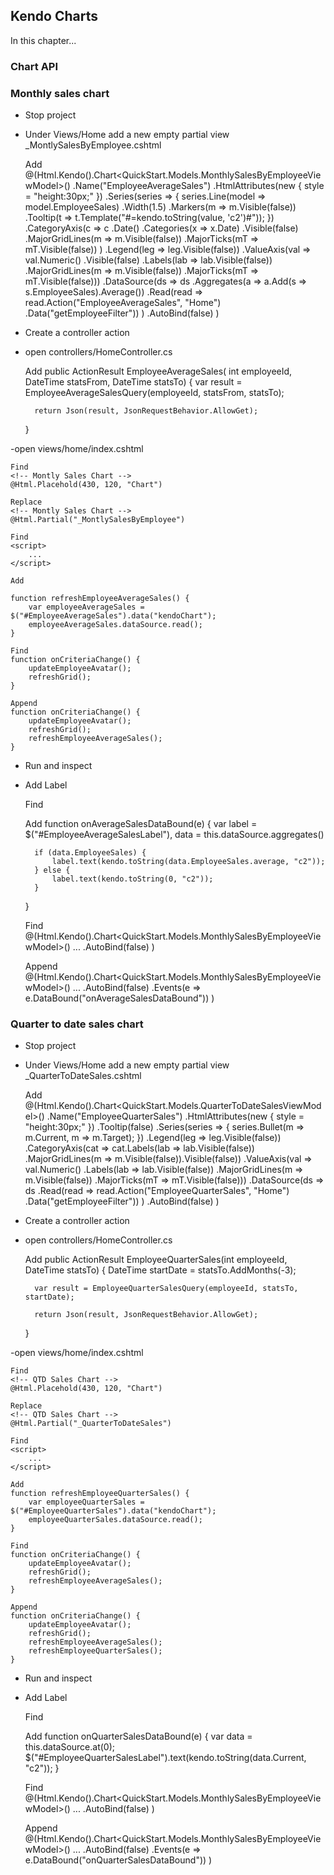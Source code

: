 ## Kendo Charts

In this chapter...

### Chart API

### Monthly sales chart

- Stop project

- Under Views/Home add a new empty partial view _MontlySalesByEmployee.cshtml

	Add
	@(Html.Kendo().Chart<QuickStart.Models.MonthlySalesByEmployeeViewModel>()
                        .Name("EmployeeAverageSales")
                        .HtmlAttributes(new { style = "height:30px;" })
                        .Series(series =>
                        {
                            series.Line(model => model.EmployeeSales)
                                .Width(1.5)
                                .Markers(m => m.Visible(false))
                                .Tooltip(t => t.Template("#=kendo.toString(value, 'c2')#"));
                        })
                        .CategoryAxis(c => c
                            .Date()
                            .Categories(x => x.Date)
                            .Visible(false)
                            .MajorGridLines(m => m.Visible(false))
                            .MajorTicks(mT => mT.Visible(false))
                        )
                        .Legend(leg => leg.Visible(false))
                        .ValueAxis(val => val.Numeric()
                                .Visible(false)
                                .Labels(lab => lab.Visible(false))
                                .MajorGridLines(m => m.Visible(false))
                                .MajorTicks(mT => mT.Visible(false)))
                        .DataSource(ds => ds
                            .Aggregates(a => a.Add(s => s.EmployeeSales).Average())
                            .Read(read => read.Action("EmployeeAverageSales", "Home")
                            .Data("getEmployeeFilter"))
                        )
                        .AutoBind(false)
	)

- Create a controller action
- open controllers/HomeController.cs

	Add
	public ActionResult EmployeeAverageSales(
        int employeeId,
        DateTime statsFrom,
        DateTime statsTo)
    {
        var result = EmployeeAverageSalesQuery(employeeId, statsFrom, statsTo);

        return Json(result, JsonRequestBehavior.AllowGet);
    }	

-open views/home/index.cshtml

	Find
	<!-- Montly Sales Chart -->
	@Html.Placehold(430, 120, "Chart")
	
	Replace
	<!-- Montly Sales Chart -->
	@Html.Partial("_MontlySalesByEmployee")

	Find
	<script>
		...
	</script>

	Add

	function refreshEmployeeAverageSales() {
        var employeeAverageSales = $("#EmployeeAverageSales").data("kendoChart");
        employeeAverageSales.dataSource.read();
    }

	Find
	function onCriteriaChange() {
        updateEmployeeAvatar();
        refreshGrid();
    }

	Append
	function onCriteriaChange() {
        updateEmployeeAvatar();
        refreshGrid();
        refreshEmployeeAverageSales();
    }

- Run and inspect
- Add Label
	
	Find
	<script>
		...
	</script>
	
	Add
	function onAverageSalesDataBound(e) {
        var label = $("#EmployeeAverageSalesLabel"),
            data = this.dataSource.aggregates()

        if (data.EmployeeSales) {
            label.text(kendo.toString(data.EmployeeSales.average, "c2"));
        } else {
            label.text(kendo.toString(0, "c2"));
        }
    }

	Find
	@(Html.Kendo().Chart<QuickStart.Models.MonthlySalesByEmployeeViewModel>()
							...
	                        .AutoBind(false)
	)
	
	Append
	@(Html.Kendo().Chart<QuickStart.Models.MonthlySalesByEmployeeViewModel>()
							...
	                        .AutoBind(false)
                        	.Events(e => e.DataBound("onAverageSalesDataBound"))
	)

### Quarter to date sales chart

- Stop project

- Under Views/Home add a new empty partial view _QuarterToDateSales.cshtml

	Add
	@(Html.Kendo().Chart<QuickStart.Models.QuarterToDateSalesViewModel>()
                        .Name("EmployeeQuarterSales")
                        .HtmlAttributes(new { style = "height:30px;" })
                        .Tooltip(false)
                        .Series(series =>
                        {
                            series.Bullet(m => m.Current, m => m.Target);
                        })
                        .Legend(leg => leg.Visible(false))
                        .CategoryAxis(cat => cat.Labels(lab => lab.Visible(false))
                            .MajorGridLines(m => m.Visible(false)).Visible(false))
                        .ValueAxis(val => val.Numeric()
                            .Labels(lab => lab.Visible(false))
                            .MajorGridLines(m => m.Visible(false))
                            .MajorTicks(mT => mT.Visible(false)))
                        .DataSource(ds => ds
                            .Read(read => read.Action("EmployeeQuarterSales", "Home")
                            .Data("getEmployeeFilter"))
                        )
                        .AutoBind(false)
	)

- Create a controller action
- open controllers/HomeController.cs

	Add
	public ActionResult EmployeeQuarterSales(int employeeId, DateTime statsTo)
    {
        DateTime startDate = statsTo.AddMonths(-3);

        var result = EmployeeQuarterSalesQuery(employeeId, statsTo, startDate);

        return Json(result, JsonRequestBehavior.AllowGet);
    }

-open views/home/index.cshtml

	Find
	<!-- QTD Sales Chart -->
	@Html.Placehold(430, 120, "Chart")
	
	Replace
	<!-- QTD Sales Chart -->
    @Html.Partial("_QuarterToDateSales")

	Find
	<script>
		...
	</script>

	Add
    function refreshEmployeeQuarterSales() {
        var employeeQuarterSales = $("#EmployeeQuarterSales").data("kendoChart");
        employeeQuarterSales.dataSource.read();
    }

	Find
    function onCriteriaChange() {
        updateEmployeeAvatar();
        refreshGrid();
        refreshEmployeeAverageSales();
    }

	Append
    function onCriteriaChange() {
        updateEmployeeAvatar();
        refreshGrid();
        refreshEmployeeAverageSales();
        refreshEmployeeQuarterSales();
    }

- Run and inspect
- Add Label
	
	Find
	<script>
		...
	</script>

	
	Add
    function onQuarterSalesDataBound(e) {
        var data = this.dataSource.at(0);
        $("#EmployeeQuarterSalesLabel").text(kendo.toString(data.Current, "c2"));
    }

	Find
	@(Html.Kendo().Chart<QuickStart.Models.MonthlySalesByEmployeeViewModel>()
							...
	                        .AutoBind(false)
	)
	
	Append
	@(Html.Kendo().Chart<QuickStart.Models.MonthlySalesByEmployeeViewModel>()
							...
	                        .AutoBind(false)
                        	.Events(e => e.DataBound("onQuarterSalesDataBound"))
	)